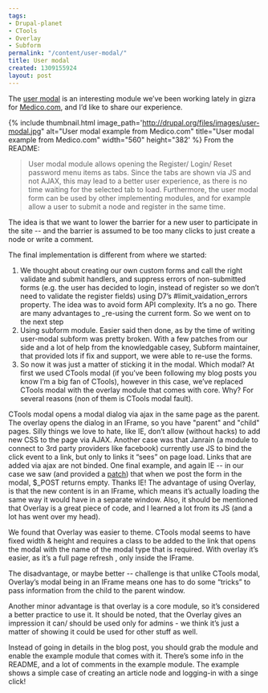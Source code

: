 ```yaml
---
tags:
- Drupal-planet
- CTools
- Overlay
- Subform
permalink: "/content/user-modal/"
title: User modal
created: 1309155924
layout: post
---
```

The <a href="http://drupal.org/project/user_modal">user modal</a> is an interesting module we’ve been working lately in gizra for <a href="http://medico.com">Medico.com</a>, and I’d like to share our experience.

{% include thumbnail.html image_path='http://drupal.org/files/images/user-modal.jpg" alt="User modal example from Medico.com" title="User modal example from Medico.com" width="560" height="382' %}
From the README:

<blockquote>
User modal module allows opening the Register/ Login/ Reset password menu items
as tabs. Since the tabs are shown via JS and not AJAX, this may lead to a better
user experience, as there is no time waiting for the selected tab to load.
Furthermore, the user modal form can be used by other implementing modules, and
for example allow a user to submit a node and register in the same time.
</blockquote>

<!-- more -->

The idea is that we want to lower the barrier for a new user to participate in the site -- and the barrier is assumed to be too many clicks to just create a node or write a comment.

The final implementation is different from where we started:
1) We thought about creating our own custom forms and call the right validate and submit handlers, and suppress errors of non-submitted forms (e.g. the user has decided to login, instead of register so we don’t need to validate the register fields) using D7’s #limit_vaidation_errors property. The idea was to avoid form API complexity. It’s a no go. There are many advantages to _re-using the current form. So we went on to the next step
2) Using subform module. Easier said then done, as by the time of writing user-modal subform was pretty broken. With a few patches from our side and a lot of help from the knowledgable casey, Subform maintainer, that provided lots if fix and support, we were able to re-use the forms.
3) So now it was just a matter of sticking it in the modal. Which modal? At first we used CTools modal (if you’ve been following my blog posts you know I’m a big fan of CTools), however in this case, we’ve replaced CTools modal with the overlay module that comes with core. Why? For several reasons (non of them is CTools modal fault).

CTools modal opens a modal dialog via ajax in the same page as the parent. The overlay opens the dialog in an IFrame, so you have "parent" and "child" pages. Silly things we love to hate, like IE, don’t allow (without hacks) to add new CSS to the page via AJAX. Another case was that Janrain (a module to connect to 3rd party providers like facebook) currently use JS to bind the click event to a link, but only to links it “sees” on page load. Links that are added via ajax are not binded. One final example, and again IE -- in our case we saw (and provided a <a href="http://drupal.org/node/1158928">patch</a>) that when we post the form in the modal, $_POST returns empty. Thanks IE!
The advantage of using Overlay, is that the new content is in an IFrame, which means it’s actually loading the same way it would have in a separate window. Also, it should be mentioned that Overlay is a great piece of code, and I learned a lot from its JS (and a lot has went over my head).

We found that Overlay was easier to theme. CTools modal seems to have fixed width & height and requires a class to be added to the link that opens the modal with the name of the modal type that is required. With overlay it’s easier, as it’s a full page refresh , only inside the IFrame.

The disadvantage, or maybe better -- challenge is that unlike CTools modal, Overlay’s modal being in an IFrame means one has to do some “tricks” to pass information from the child to the parent window.

Another minor advantage is that overlay is a core module, so it’s considered a better practice to use it. It should be noted, that the Overlay gives an impression it can/ should be used only for admins - we think it’s just a matter of showing it could be used for other stuff as well.

Instead of going in details in the blog post, you should grab the module and enable the example module that comes with it. There’s some info in the README, and a lot of comments in the example module. The example shows a simple case of creating an article node and logging-in with a singe click!
